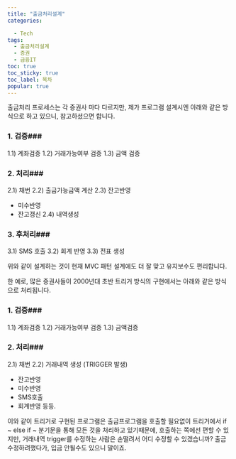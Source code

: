 ```yaml
---
title: "출금처리설계"
categories:

  - Tech
tags: 
  - 출금처리설계
  - 증권
  - 금융IT
toc: true
toc_sticky: true
toc_label: 목차
popular: true
---
```


출금처리 프로세스는 각 증권사 마다 다르지만, 제가 프로그램 설계시엔 아래와 같은 방식으로 하고 있으니, 참고하셨으면 합니다.

### 1. 검증###
 1.1) 계좌검증
 1.2) 거래가능여부 검증
 1.3) 금액 검증

### 2. 처리###
 2.1) 채번
 2.2) 출금가능금액 계산
 2.3) 잔고반영
 - 미수반영
 - 잔고갱신
 2.4) 내역생성

### 3. 후처리###
 3.1) SMS 호출
 3.2) 회계 반영
 3.3) 전표 생성

위와 같이 설계하는 것이 현재 MVC 패턴 설계에도 더 잘 맞고 유지보수도 편리합니다.

한 예로, 많은 증권사들이 2000년대 초반 트리거 방식의 구현에서는 아래와 같은 방식으로 처리됩니다.

### 1. 검증###
 1.1) 계좌검증
 1.2) 거래가능여부 검증
 1.3) 금액검증

### 2. 처리###
2.1) 채번
2.2) 거래내역 생성 (TRIGGER 발생)
 - 잔고반영
 - 미수반영
 - SMS호출
 - 회계반영 등등.

이와 같이 트리거로 구현된 프로그램은 출금프로그램을 호출할 필요없이 트리거에서 if ~ else if ~ 분기문을 통해 모든 것을 처리하고 있기때문에, 호출하는 쪽에선 편할 수 있지만, 거래내역 trigger를 수정하는 사람은 손떨려서 어디 수정할 수 있겠습니까? 출금 수정하려했다가, 입금 안될수도 있으니 말이죠.
